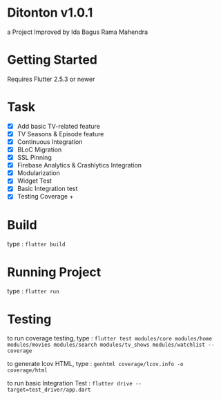 # Ditonton v1.0.1

a Project Improved by Ida Bagus Rama Mahendra

# Getting Started
Requires Flutter 2.5.3 or newer

# Task 
- [x] Add basic TV-related feature
- [x] TV Seasons & Episode feature
- [x] Continuous Integration
- [x] BLoC Migration
- [x] SSL Pinning
- [x] Firebase Analytics & Crashlytics Integration
- [x] Modularization
- [x] Widget Test
- [x] Basic Integration test
- [x] Testing Coverage +

# Build
type :
`flutter build`

# Running Project
type :
`flutter run`

# Testing
to run coverage testing, type :
`flutter test modules/core modules/home modules/movies modules/search modules/tv_shows modules/watchlist --coverage`

to generate lcov HTML, type :
`genhtml coverage/lcov.info -o coverage/html`

to run basic Integration Test :
`flutter drive --target=test_driver/app.dart` 